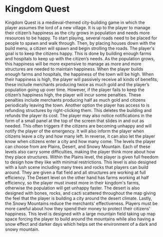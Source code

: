 # Kingdom Quest
Kingdom Quest is a medieval-themed city-building game in which the player assumes the lord of a new village. It is up to the player to manage their citizen’s happiness as the city grows in population and needs more resources to be happy.
To start playing, several roads need to be placed for people to spawn and walk through. Then, by placing houses down with the build menu, a citizen will spawn and begin strolling the roads. The player's goal is to keep the citizens happy. This is done by building enough farms and hospitals to keep up with the citizen’s needs. As the population grows, this happiness will be more expensive to manage as more and more structures are needed to maintain happiness. When the player builds enough farms and hospitals, the happiness of the town will be high. When their happiness is high, the player will passively receive all kinds of benefits, these include merchants producing twice as much gold and the player’s population going up over time. However, if the player fails to keep the citizen’s happiness high, the player will incur some penalties. These penalties include merchants producing half as much gold and citizens periodically leaving the town. Another option the player has access to is refunding structures by right-clicking them. This deletes the building and refunds the player its cost. The player may also notice notifications in the form of a small panel at the top of the screen that slides in and out as needed. This often triggers if the citizens are becoming unhappy and will notify the player of the emergency. It will also inform the player when citizens leave a city and how many left. In reverse, it can also let the player know when citizens enter a city and how many come.
The levels the player can choose from are Plains, Desert, and Snowy Mountain. Each of these levels also carry some difficulties, making the player think more about how they place structures. Within the Plains level, the player is given full freedom to design how they like with minimal restrictions. This level is also designed with a lush scene including many trees and rocks that players can build around. They are given a flat field and all structures are working at full efficiency. The Desert level on the other hand has farms working at half efficiency, so the player must invest more in their kingdom's farms, otherwise the population will get unhappy faster. The desert is also designed with bones, rocks, and cacti scattered throughout the map giving the feel that the player is building a city around the desert climate. Lastly, the Snowy Mountains reduce the merchants’ effectiveness. Players must be more careful about how they spend their money to protect their citizens' happiness. This level is designed with a large mountain field taking up map space forcing the player to build around the mountains while also having a snow effect and darker days which helps set the environment of a dark and snowy mountain.
